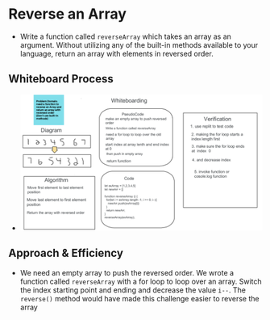 # Reverse an Array

 - Write a function called `reverseArray` which takes an array as an argument. Without utilizing any of the built-in methods available to your language, return an array with elements in reversed order.

## Whiteboard Process

 - ![White-Board-Array-Reverse](javascript/code-challenges/reverse-ll/array-reverse/array-reverse.png)

## Approach & Efficiency

  -  We need an empty array to push the reversed order. We wrote a function called `reverseArray` with a for loop to loop over an array.  Switch the index starting point and ending and decrease the value `i--`. The `reverse()` method would have made this challenge easier to reverse the array

